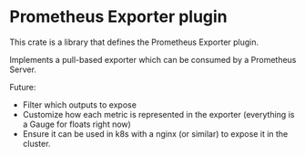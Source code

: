# Prometheus Exporter plugin

This crate is a library that defines the Prometheus Exporter plugin.

Implements a pull-based exporter which can be consumed by a Prometheus Server.

Future:
- Filter which outputs to expose
- Customize how each metric is represented in the exporter (everything is a Gauge for floats right now)
- Ensure it can be used in k8s with a nginx (or similar) to expose it in the cluster.
